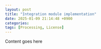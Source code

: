 ```yaml
---
layout: post
title: "Integration module implementation"
date: 2025-01-09 21:14:48 +0900
categories: 
tags: [Processing, License]
---
```


Content goes here
